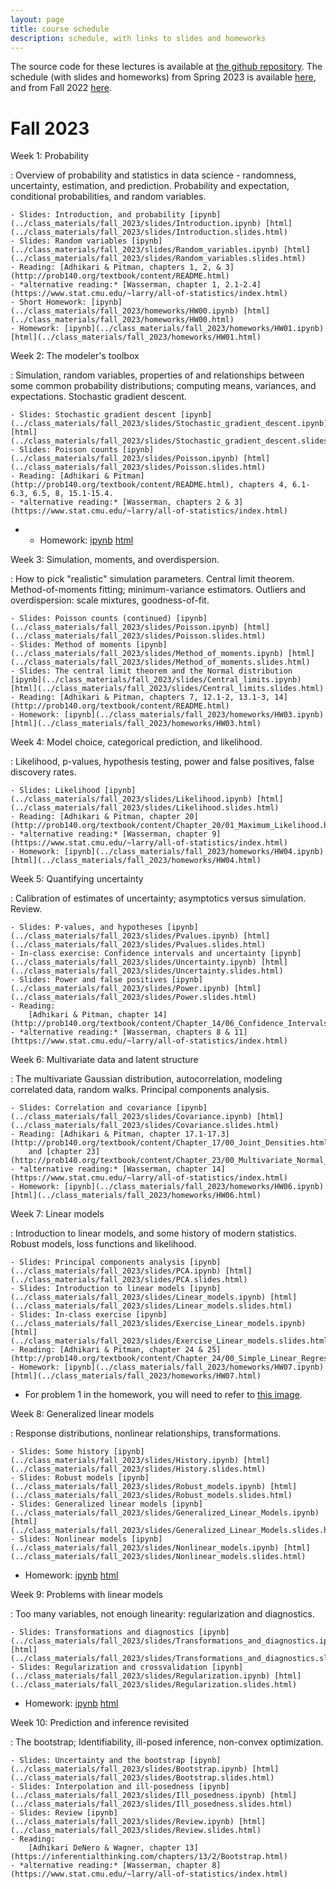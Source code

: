 ```yaml
---
layout: page
title: course schedule
description: schedule, with links to slides and homeworks
---
```


The source code for these lectures is available at
[the github repository](https://github.com/UOdsci/dsci345/).
The schedule (with slides and homeworks) from Spring 2023 is available [here](spring_2023_schedule.html),
and from Fall 2022 [here](fall_2022_schedule.html).

# Fall 2023

Week 1: Probability

: Overview of probability and statistics in data science -
    randomness, uncertainty, estimation, and prediction.
    Probability and expectation, conditional probabilities,
    and random variables.

    - Slides: Introduction, and probability [ipynb](../class_materials/fall_2023/slides/Introduction.ipynb) [html](../class_materials/fall_2023/slides/Introduction.slides.html)
    - Slides: Random variables [ipynb](../class_materials/fall_2023/slides/Random_variables.ipynb) [html](../class_materials/fall_2023/slides/Random_variables.slides.html)
    - Reading: [Adhikari & Pitman, chapters 1, 2, & 3](http://prob140.org/textbook/content/README.html)
    - *alternative reading:* [Wasserman, chapter 1, 2.1-2.4](https://www.stat.cmu.edu/~larry/all-of-statistics/index.html)
    - Short Homework: [ipynb](../class_materials/fall_2023/homeworks/HW00.ipynb) [html](../class_materials/fall_2023/homeworks/HW00.html)
    - Homework: [ipynb](../class_materials/fall_2023/homeworks/HW01.ipynb) [html](../class_materials/fall_2023/homeworks/HW01.html)

Week 2: The modeler's toolbox

: Simulation, random variables, properties of and relationships between
    some common probability distributions; computing means,
    variances, and expectations. Stochastic gradient descent.

    - Slides: Stochastic gradient descent [ipynb](../class_materials/fall_2023/slides/Stochastic_gradient_descent.ipynb) [html](../class_materials/fall_2023/slides/Stochastic_gradient_descent.slides.html)
    - Slides: Poisson counts [ipynb](../class_materials/fall_2023/slides/Poisson.ipynb) [html](../class_materials/fall_2023/slides/Poisson.slides.html)
    - Reading: [Adhikari & Pitman](http://prob140.org/textbook/content/README.html), chapters 4, 6.1-6.3, 6.5, 8, 15.1-15.4.
    - *alternative reading:* [Wasserman, chapters 2 & 3](https://www.stat.cmu.edu/~larry/all-of-statistics/index.html)
-    - Homework: [ipynb](../class_materials/fall_2023/homeworks/HW02.ipynb) [html](../class_materials/fall_2023/homeworks/HW02.html)


Week 3: Simulation, moments, and overdispersion.

: How to pick "realistic" simulation parameters.
    Central limit theorem.
    Method-of-moments fitting; minimum-variance estimators.
    Outliers and overdispersion: scale mixtures, goodness-of-fit.

    - Slides: Poisson counts (continued) [ipynb](../class_materials/fall_2023/slides/Poisson.ipynb) [html](../class_materials/fall_2023/slides/Poisson.slides.html)
    - Slides: Method of moments [ipynb](../class_materials/fall_2023/slides/Method_of_moments.ipynb) [html](../class_materials/fall_2023/slides/Method_of_moments.slides.html)
    - Slides: The central limit theorem and the Normal distribution [ipynb](../class_materials/fall_2023/slides/Central_limits.ipynb) [html](../class_materials/fall_2023/slides/Central_limits.slides.html)
    - Reading: [Adhikari & Pitman, chapters 7, 12.1-2, 13.1-3, 14](http://prob140.org/textbook/content/README.html)
    - Homework: [ipynb](../class_materials/fall_2023/homeworks/HW03.ipynb) [html](../class_materials/fall_2023/homeworks/HW03.html)


Week 4: Model choice, categorical prediction, and likelihood.

: Likelihood, p-values, hypothesis testing, power and false positives,
    false discovery rates.

    - Slides: Likelihood [ipynb](../class_materials/fall_2023/slides/Likelihood.ipynb) [html](../class_materials/fall_2023/slides/Likelihood.slides.html)
    - Reading: [Adhikari & Pitman, chapter 20](http://prob140.org/textbook/content/Chapter_20/01_Maximum_Likelihood.html)
    - *alternative reading:* [Wasserman, chapter 9](https://www.stat.cmu.edu/~larry/all-of-statistics/index.html)
    - Homework: [ipynb](../class_materials/fall_2023/homeworks/HW04.ipynb) [html](../class_materials/fall_2023/homeworks/HW04.html)


Week 5: Quantifying uncertainty

: Calibration of estimates of uncertainty;
    asymptotics versus simulation. Review.

    - Slides: P-values, and hypotheses [ipynb](../class_materials/fall_2023/slides/Pvalues.ipynb) [html](../class_materials/fall_2023/slides/Pvalues.slides.html)
    - In-class exercise: Confidence intervals and uncertainty [ipynb](../class_materials/fall_2023/slides/Uncertainty.ipynb) [html](../class_materials/fall_2023/slides/Uncertainty.slides.html)
    - Slides: Power and false positives [ipynb](../class_materials/fall_2023/slides/Power.ipynb) [html](../class_materials/fall_2023/slides/Power.slides.html)
    - Reading:
        [Adhikari & Pitman, chapter 14](http://prob140.org/textbook/content/Chapter_14/06_Confidence_Intervals.html);
    - *alternative reading:* [Wasserman, chapters 8 & 11](https://www.stat.cmu.edu/~larry/all-of-statistics/index.html)
<!--    - Homework: [ipynb](../class_materials/fall_2023/homeworks/HW05.ipynb) [html](../class_materials/fall_2023/homeworks/HW05.html)
-->

<!--
    - Slides: Review [ipynb](../class_materials/fall_2023/slides/Week_05_Review.ipynb) [html](../class_materials/fall_2023/slides/Week_05_Review.slides.html)
-->

<!--
        [Adhikari & Pitman, chapter 20](http://prob140.org/textbook/content/Chapter_20/03_Prior_and_Posterior.html)
-->

Week 6: Multivariate data and latent structure

: The multivariate Gaussian distribution, autocorrelation, modeling correlated data,
    random walks. Principal components analysis.

    - Slides: Correlation and covariance [ipynb](../class_materials/fall_2023/slides/Covariance.ipynb) [html](../class_materials/fall_2023/slides/Covariance.slides.html)
    - Reading: [Adhikari & Pitman, chapter 17.1-17.3](http://prob140.org/textbook/content/Chapter_17/00_Joint_Densities.html)
        and [chapter 23](http://prob140.org/textbook/content/Chapter_23/00_Multivariate_Normal_RVs.html)
    - *alternative reading:* [Wasserman, chapter 14](https://www.stat.cmu.edu/~larry/all-of-statistics/index.html)
    - Homework: [ipynb](../class_materials/fall_2023/homeworks/HW06.ipynb) [html](../class_materials/fall_2023/homeworks/HW06.html)


Week 7: Linear models

: Introduction to linear models, and some history of modern statistics.
    Robust models, loss functions and likelihood.

    - Slides: Principal components analysis [ipynb](../class_materials/fall_2023/slides/PCA.ipynb) [html](../class_materials/fall_2023/slides/PCA.slides.html)
    - Slides: Introduction to linear models [ipynb](../class_materials/fall_2023/slides/Linear_models.ipynb) [html](../class_materials/fall_2023/slides/Linear_models.slides.html)
    - Slides: In-class exercise [ipynb](../class_materials/fall_2023/slides/Exercise_Linear_models.ipynb) [html](../class_materials/fall_2023/slides/Exercise_Linear_models.slides.html)
    - Reading: [Adhikari & Pitman, chapter 24 & 25](http://prob140.org/textbook/content/Chapter_24/00_Simple_Linear_Regression.html)
    - Homework: [ipynb](../class_materials/fall_2023/homeworks/HW07.ipynb) [html](../class_materials/fall_2023/homeworks/HW07.html)
 - For problem 1 in the homework, you will need to refer to [this image](../class_materials/fall_2023/homeworks/images/ex_scatter.png).

Week 8: Generalized linear models

: Response distributions, nonlinear relationships, transformations. <!-- Mixed models. -->

    - Slides: Some history [ipynb](../class_materials/fall_2023/slides/History.ipynb) [html](../class_materials/fall_2023/slides/History.slides.html)
    - Slides: Robust models [ipynb](../class_materials/fall_2023/slides/Robust_models.ipynb) [html](../class_materials/fall_2023/slides/Robust_models.slides.html)
    - Slides: Generalized linear models [ipynb](../class_materials/fall_2023/slides/Generalized_Linear_Models.ipynb) [html](../class_materials/fall_2023/slides/Generalized_Linear_Models.slides.html)
    - Slides: Nonlinear models [ipynb](../class_materials/fall_2023/slides/Nonlinear_models.ipynb) [html](../class_materials/fall_2023/slides/Nonlinear_models.slides.html)

- Homework: [ipynb](../class_materials/fall_2023/homeworks/HW08.ipynb) [html](../class_materials/fall_2023/homeworks/HW08.html)


Week 9: Problems with linear models

: Too many variables, not enough linearity: regularization and diagnostics.

    - Slides: Transformations and diagnostics [ipynb](../class_materials/fall_2023/slides/Transformations_and_diagnostics.ipynb) [html](../class_materials/fall_2023/slides/Transformations_and_diagnostics.slides.html)
    - Slides: Regularization and crossvalidation [ipynb](../class_materials/fall_2023/slides/Regularization.ipynb) [html](../class_materials/fall_2023/slides/Regularization.slides.html)

- Homework: [ipynb](../class_materials/fall_2023/homeworks/HW09.ipynb) [html](../class_materials/fall_2023/homeworks/HW09.html)


Week 10: Prediction and inference revisited

: The bootstrap; Identifiability, ill-posed inference, non-convex optimization.

    - Slides: Uncertainty and the bootstrap [ipynb](../class_materials/fall_2023/slides/Bootstrap.ipynb) [html](../class_materials/fall_2023/slides/Bootstrap.slides.html)
    - Slides: Interpolation and ill-posedness [ipynb](../class_materials/fall_2023/slides/Ill_posedness.ipynb) [html](../class_materials/fall_2023/slides/Ill_posedness.slides.html)
    - Slides: Review [ipynb](../class_materials/fall_2023/slides/Review.ipynb) [html](../class_materials/fall_2023/slides/Review.slides.html)
    - Reading: 
        [Adhikari DeNero & Wagner, chapter 13](https://inferentialthinking.com/chapters/13/2/Bootstrap.html)
    - *alternative reading:* [Wasserman, chapter 8](https://www.stat.cmu.edu/~larry/all-of-statistics/index.html)
<!--    - Final: [ipynb](../class_materials/fall_2023/homeworks/HW10.ipynb) [html](../class_materials/fall_2023/homeworks/HW10.html) -->
